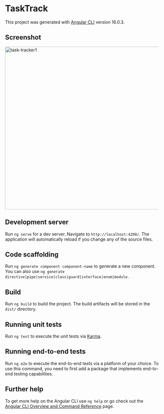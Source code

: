 # TaskTrack

This project was generated with [Angular CLI](https://github.com/angular/angular-cli) version 16.0.3.

## Screenshot
<img width="532" alt="task-tracker1" src="https://github.com/xiaojing168jmg168/task-tracker/assets/110792983/b91121db-cae3-4f7b-88e7-06f40f7bc0f0">


## Development server

Run `ng serve` for a dev server. Navigate to `http://localhost:4200/`. The application will automatically reload if you change any of the source files.

## Code scaffolding

Run `ng generate component component-name` to generate a new component. You can also use `ng generate directive|pipe|service|class|guard|interface|enum|module`.

## Build

Run `ng build` to build the project. The build artifacts will be stored in the `dist/` directory.

## Running unit tests

Run `ng test` to execute the unit tests via [Karma](https://karma-runner.github.io).

## Running end-to-end tests

Run `ng e2e` to execute the end-to-end tests via a platform of your choice. To use this command, you need to first add a package that implements end-to-end testing capabilities.

## Further help

To get more help on the Angular CLI use `ng help` or go check out the [Angular CLI Overview and Command Reference](https://angular.io/cli) page.
